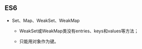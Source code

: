 ## ES6

* Set、Map、WeakSet、WeakMap

    * WeakSet或WeakMap类没有entries、keys和values等方法；
    
    * 只能用对象作为键。

